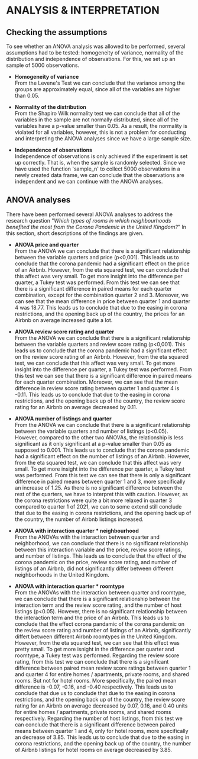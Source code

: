 # ANALYSIS & INTERPRETATION

## Checking the assumptions
To see whether an ANOVA analysis was allowed to be performed, several assumptions had to be tested: homogeneity of variance, normality of the distribution and independence of observations. For this, we set up an sample of 5000 observations.  

* **Homogeneity of variance**  
From the Levene's Test we can conclude that the variance among the groups are approximately equal, since all of the variables are higher than 0.05.  

* **Normality of the distribution**  
From the Shapiro Wilk normality test we can conclude that all of the variables in the sample are not normally distributed, since all of the variables have a p-value smaller than 0.05. As a result, the normality is violated for all variables, however, this is not a problem for conducting and interpreting the ANOVA analyses since we have a large sample size.  

* **Independence of observations**  
Independence of observations is only achieved if the experiment is set up correctly. That is, when the sample is randomly selected. Since we have used the function 'sample_n' to collect 5000 observations in a newly created data frame, we can conclude that the observations are independent and we can continue with the ANOVA analyses.

## ANOVA analyses
There have been performed several ANOVA analyses to address the research question "*Which types of rooms in which neighbourhoods benefited the most from the Corona Pandemic in the United Kingdom?*" In this section, short descriptions of the findings are given.  

* **ANOVA price and quarter**  
From the ANOVA we can conclude that there is a significant relationship between the variable quarters and price (p<0,001). This leads us to conclude that the corona pandemic had a significant effect on the price of an Airbnb. However, from the eta squared test, we can conclude that this affect was very small. To get more insight into the difference per quarter, a Tukey test was performed. From this test we can see that there is a significant difference in paired  means for each quarter combination, except for the combination quarter 2 and 3. Moreover, we can see that the mean difference in price between quarter 1 and quarter 4 was 18.77. This leads us to conclude that due to the easing in corona restrictions, and the opening back up of the country, the prices for an Airbnb on average increased quite a lot.  

* **ANOVA review score rating and quarter**  
From the ANOVA we can conclude that there is a significant relationship between the variable quarters and review score rating (p<0,001). This leads us to conclude that the corona pandemic had a significant effect on the review score rating of an Airbnb. However, from the eta squared test, we can conclude that this affect was very small. To get more insight into the difference per quarter, a Tukey test was performed. From this test we can see that there is a significant difference in paired means for each quarter combination. Moreover, we can see that the mean difference in review score rating between quarter 1 and quarter 4 is -0.11. This leads us to conclude that due to the easing in corona restrictions, and the opening back up of the country, the review score rating for an Airbnb on average decreased by 0.11.  

* **ANOVA number of listings and quarter**  
From the ANOVA we can conclude that there is a significant relationship between the variable quarters and number of listings (p<0.05). However, compared to the other two ANOVAs, the relationship is less significant as it only significant at a p-value smaller than 0.05 as supposed to 0.001. This leads us to conclude that the corona pandemic had a significant effect on the number of listings of an Airbnb. However, from the eta squared test, we can conclude that this affect was very small. To get more insight into the difference per quarter, a Tukey test was performed. From this test we can see that there is only a significant difference in paired means between quarter 1 and 3, more specifically an increase of 1.25. As there is no significant difference between the rest of the quarters, we have to interpret this with caution. However, as the corona restrictions were quite a bit more relaxed in quarter 3 compared to quarter 1 of 2021, we can to some extend still conclude that due to the easing in corona restrictions, and the opening back up of the country, the number of Airbnb listings increased.  

* **ANOVA with interaction quarter * neighbourhood**  
From the ANOVAs with the interaction between quarter and neighborhood, we can conclude that there is no significant relationship between this interaction variable and the price, review score ratings, and number of listings. This leads us to conclude that the effect of the corona pandemic on the price, review score rating, and number of listings of  an Airbnb, did not significantly differ between different neighborhoods in the United Kingdom. 

* **ANOVA with interaction quarter * roomtype**  
From the ANOVAs with the interaction between quarter and roomtype, we can conclude that there is a significant relationship between the interaction term and the review score rating, and the number of host listings (p<0.05). However, there is no significant relationship  between the interaction term and the price of an Airbnb. This leads us to conclude that the effect corona pandamic of the corona pandemic on the review score rating and number of listings of an Airbnb, significantly differt between different Airbnb roomtypes in the United Kingdom. However, from the eta squared test, we can see that this effect was pretty small. To  get more isnight in the difference per quarter and roomtype, a Tukey test was performed. Regarding the review score rating, from this test we can conclude that there is a significant difference between paired mean review score ratings between quarter 1 and quarter 4 for  entire homes / apartments, private rooms,  and shared rooms. But not for hotel rooms. More specifically, the paired  mean difference is -0.07,  -0.16, and -0.40 respectively. This leads us to conclude that due us to conclude that due to the easing in corona restrictions, and the opening back up of the country, the review score rating for an Airbnb on average decreased by 0.07, 0.16, and 0.40 units for entire homes / apartments, private rooms, and shared rooms respectively. Regarding the number of host listings, from this test we can conclude that there is a significant difference between paired means between quarter 1 and 4, only for hotel rooms, more specifically an decrease of 3.85. This leads us to conclude that due to the easing in corona restrictions, and the opening back up of the country, the number of Airbnb listings for hotel rooms on average decreased by 3.85.  
